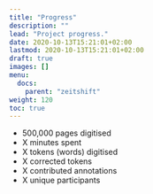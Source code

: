 ```yaml
---
title: "Progress"
description: ""
lead: "Project progress."
date: 2020-10-13T15:21:01+02:00
lastmod: 2020-10-13T15:21:01+02:00
draft: true
images: []
menu:
  docs:
    parent: "zeitshift"
weight: 120
toc: true
---
```


<!--{{< alert icon="💡" text="You can change the commands in the scripts section of `./package.json`." >}}-->


- 500,000 pages digitised
- X minutes spent
- X tokens (words) digitised
- X corrected tokens
- X contributed annotations
- X unique participants
